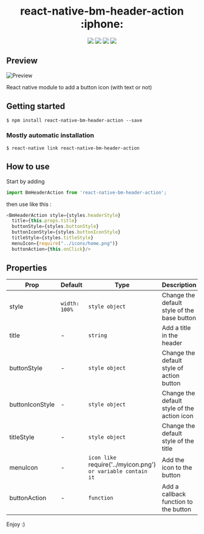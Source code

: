 <h1 align="center"> react-native-bm-header-action :iphone:</h1>

<p align="center">
<img src="https://img.shields.io/badge/platform-android-green.svg" />
<img src="https://img.shields.io/badge/platform-iOS-blue.svg" />
<img src="https://img.shields.io/badge/language-Javascript-orange.svg" />
<img src="https://img.shields.io/badge/License-MIT-blue" />
</p>

## Preview
![Preview](https://metautbenjamin.com:3000/file/image/rn_mb_headerTitle.png)


React native module to add a button icon (with text or not)
## Getting started

`$ npm install react-native-bm-header-action --save`

### Mostly automatic installation

`$ react-native link react-native-bm-header-action`

## How to use
Start by adding
```javascript
import BmHeaderAction from 'react-native-bm-header-action';
```

then use like this :
```javascript
<BmHeaderAction style={styles.headerStyle}
  title={this.props.title}
  buttonStyle={styles.buttonStyle}
  buttonIconStyle={styles.buttonIconStyle}
  titleStyle={styles.titleStyle}
  menuIcon={require("../icons/home.png")}
  buttonAction={this.onClick}/>
```
## Properties
| Prop  | Default  | Type | Description | Optional |
| --- | --- | --- | --- | --- |
| style | `width: 100%` | `style object`| Change the default style of the base button | yes
| title | - | `string` | Add a title in the header | yes
| buttonStyle | - | `style object` | Change the default style of action button | yes
| buttonIconStyle | - | `style object` | Change the default style of the action icon | yes
| titleStyle | - | `style object` | Change the default style of the title | yes
| menuIcon | - | `icon like `require('../myicon.png')` or variable contain it`| Add the icon to the button | yes
| buttonAction | - | `function` | Add a callback function to the button | yes

Enjoy :)
